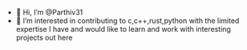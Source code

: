 - 👋 Hi, I’m @Parthiv31
- 👀 I’m interested in contributing to c,c++,rust,python with the limited expertise I have and would like to learn and work with interesting projects out here

<!---
Parthiv31/Parthiv31 is a ✨ special ✨ repository because its `README.md` (this file) appears on your GitHub profile.
You can click the Preview link to take a look at your changes.
--->
